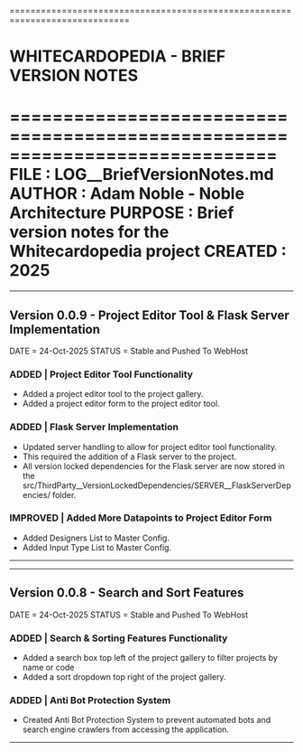 =============================================================================
# WHITECARDOPEDIA - BRIEF VERSION NOTES
=============================================================================
FILE       : LOG__BriefVersionNotes.md
AUTHOR     : Adam Noble - Noble Architecture
PURPOSE    : Brief version notes for the Whitecardopedia project
CREATED    : 2025
=============================================================================

-----------------------------------------------------------------------------
## Version 0.0.9 - Project Editor Tool & Flask Server Implementation
DATE    =  24-Oct-2025
STATUS  =  Stable and Pushed To WebHost
### ADDED | Project Editor Tool Functionality
- Added a project editor tool to the project gallery.
- Added a project editor form to the project editor tool.
### ADDED | Flask Server Implementation
- Updated server handling to allow for project editor tool functionality.
- This required the addition of a Flask server to the project.
- All version locked dependencies for the Flask server are now stored in the src/ThirdParty__VersionLockedDependencies/SERVER__FlaskServerDepencies/ folder.
### IMPROVED | Added More Datapoints to Project Editor Form
- Added Designers List to Master Config.
- Added Input Type List to Master Config.

-----------------------------------------------------------------------------


-----------------------------------------------------------------------------
## Version 0.0.8 - Search and Sort Features
DATE    =  24-Oct-2025
STATUS  =  Stable and Pushed To WebHost
### ADDED | Search & Sorting Features Functionality
- Added a search box top left of the project gallery to filter projects by name or code
- Added a sort dropdown top right of the project gallery.
### ADDED | Anti Bot Protection System
- Created Anti Bot Protection System to prevent automated bots and search engine crawlers from accessing the application. 
-----------------------------------------------------------------------------

